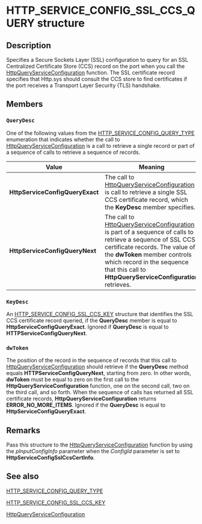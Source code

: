 # HTTP_SERVICE_CONFIG_SSL_CCS_QUERY structure

## Description

Specifies a Secure Sockets Layer (SSL) configuration to query for an SSL Centralized Certificate Store (CCS) record on the port when you call the [HttpQueryServiceConfiguration](https://learn.microsoft.com/windows/desktop/api/http/nf-http-httpqueryserviceconfiguration) function. The SSL certificate record specifies that Http.sys should consult the CCS store to find certificates if the port receives a Transport Layer Security (TLS) handshake.

## Members

### `QueryDesc`

One of the following values from the [HTTP_SERVICE_CONFIG_QUERY_TYPE](https://learn.microsoft.com/windows/desktop/api/http/ne-http-http_service_config_query_type) enumeration that indicates whether the call to [HttpQueryServiceConfiguration](https://learn.microsoft.com/windows/desktop/api/http/nf-http-httpqueryserviceconfiguration) is a call to retrieve a single record or part of a sequence of calls to retrieve a sequence of records.

| Value | Meaning |
| --- | --- |
| **HttpServiceConfigQueryExact** | The call to [HttpQueryServiceConfiguration](https://learn.microsoft.com/windows/desktop/api/http/nf-http-httpqueryserviceconfiguration) is call to retrieve a single SSL CCS certificate record, which the **KeyDesc** member specifies. |
| **HttpServiceConfigQueryNext** | The call to [HttpQueryServiceConfiguration](https://learn.microsoft.com/windows/desktop/api/http/nf-http-httpqueryserviceconfiguration) is part of a sequence of calls to retrieve a sequence of SSL CCS certificate records. The value of the **dwToken** member controls which record in the sequence that this call to **HttpQueryServiceConfiguration** retrieves. |

### `KeyDesc`

An [HTTP_SERVICE_CONFIG_SSL_CCS_KEY](https://learn.microsoft.com/windows/desktop/api/http/ns-http-http_service_config_ssl_ccs_key) structure that identifies the SSL CCS certificate record queried, if the **QueryDesc** member is equal to **HttpServiceConfigQueryExact**. Ignored if **QueryDesc** is equal to **HTTPServiceConfigQueryNext**.

### `dwToken`

The position of the record in the sequence of records that this call to [HttpQueryServiceConfiguration](https://learn.microsoft.com/windows/desktop/api/http/nf-http-httpqueryserviceconfiguration) should retrieve if the **QueryDesc** method equals **HTTPServiceConfigQueryNext**, starting from zero. In other words, **dwToken** must be equal to zero on the first call to the **HttpQueryServiceConfiguration** function, one on the second call, two on the third call, and so forth. When the sequence of calls has returned all SSL certificate records, **HttpQueryServiceConfiguration** returns **ERROR_NO_MORE_ITEMS**.
Ignored if the **QueryDesc** is equal to **HttpServiceConfigQueryExact**.

## Remarks

Pass this structure to the [HttpQueryServiceConfiguration](https://learn.microsoft.com/windows/desktop/api/http/nf-http-httpqueryserviceconfiguration) function by using the *pInputConfigInfo* parameter when the *ConfigId* parameter is set to **HttpServiceConfigSslCcsCertInfo**.

## See also

[HTTP_SERVICE_CONFIG_QUERY_TYPE](https://learn.microsoft.com/windows/desktop/api/http/ne-http-http_service_config_query_type)

[HTTP_SERVICE_CONFIG_SSL_CCS_KEY](https://learn.microsoft.com/windows/desktop/api/http/ns-http-http_service_config_ssl_ccs_key)

[HttpQueryServiceConfiguration](https://learn.microsoft.com/windows/desktop/api/http/nf-http-httpqueryserviceconfiguration)